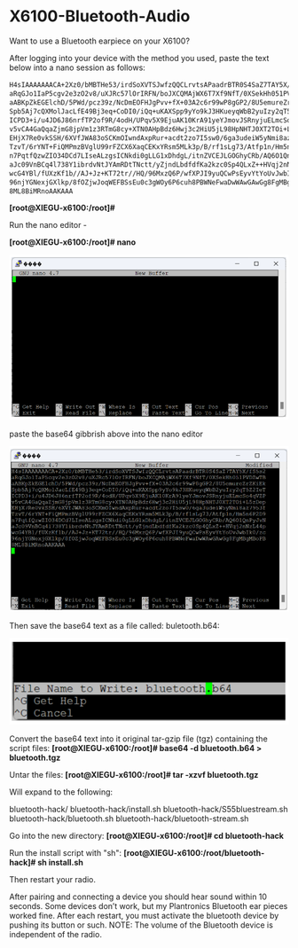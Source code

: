 # X6100-Bluetooth-Audio


Want to use a Bluetooth earpiece on your X6100?

After logging into your device with the method you used, paste the text below into a
nano session as follows:

```
H4sIAAAAAAACA+2Xz0/bMBTHe53/irdSoXVTSJwfzQQCLrvtsAPaadrBTR0S4SaZ7TAY5X/fS5s2
aRqGJo1IaP5cgv2e3zO2v8/uXJRc57lOrIRFN/boJXCQMAjWX6T7Xf9NfT/0XSekHh051PVDZwTB
aABKpZkEGElchD/5PWd/pcz39z/NcDmEOFHJgPvv+fX+03A2c6r99wP8gGP2/8U5emureZrZKiEk
Spb5Aj7cQXMolJacLfE49Bj3eq+CoDI0/iQq+uKAXSpp9yYo9kJ3HKueyqWbB2yuIzy2qT5Z2IeT
ICPD3+i/u4JD6J86nrfTP2of9R/4odH/UPqv5X9EjuAK10KrA91yeYJmovJSRnyjuELmcSo4qVZP
v5vCA4GaQqaZjmG8jpVm1z3RTmG8cy+XTN0AHpBdz6Hwj3c2HiU5jL98HpNHTJ0XT2TOi+L5zDep
EHjX7Re0vkSSH/6XVfJWA83oSCKmOIwndAxpRur+acdt2zo7I5sw0/6ga3udeiW5yNmi8az7953f
TzvT/6rYNT+FiQMPmzBVglU99rFZCX6XaqCEKxYRsm5MLk3p/B/rf1sLg73/Atfp1n/Hm5n6P2D9
n7PqtfQzwZIO34DCd7LIseALzgsICNkdi0gLLG1xDhdgL/itnZVCEJLGOGhyCRb/AQ6O1QnPyJvN
aJc09VnBCq4l738Y1ibrdvNtJYAmRDtTNctt/yZjndLbdfdfKa2kzc0Sp4QLxZ++HVqj2nNzL44p
wcG4YBl/fUXzKf1b//AJ+Jz+KT72tr//HQ/96MxzQ6P/wfXPJI9yuQCwPsEyvYtYoUvJwbIk0/zc
96njYGNexjGXlkp/8fOZjwJoqWEFBSsEu0c3gWOy6P6cuh8PBWNeFwaDwWAwGAwGg8FgMBgMBoPB
8ML8BiMRnoAAKAAA
```

**[root@XIEGU-x6100:/root]#**


Run the nano editor -


**[root@XIEGU-x6100:/root]# nano**


![](https://github.com/busysteve/X6100-Bluetooth-Audio/blob/main/nano.png)


paste the base64 gibbrish above into the nano editor


![](https://github.com/busysteve/X6100-Bluetooth-Audio/blob/main/nano-base64.png)


Then save the base64 text as a file called: buletooth.b64:


![](https://github.com/busysteve/X6100-Bluetooth-Audio/blob/main/nano-save-as.png)



Convert the base64 text into it original tar-gzip file (tgz) containing the script files:
**[root@XIEGU-x6100:/root]# base64 -d bluetooth.b64 > bluetooth.tgz**


Untar the files:
**[root@XIEGU-x6100:/root]# tar -xzvf bluetooth.tgz**

Will expand to the following:

bluetooth-hack/
bluetooth-hack/install.sh
bluetooth-hack/S55bluestream.sh
bluetooth-hack/bluetooth.sh
bluetooth-hack/bluetooth-stream.sh


Go into the new directory:
**[root@XIEGU-x6100:/root]# cd bluetooth-hack**


Run the install script with "sh":
**[root@XIEGU-x6100:/root/bluetooth-hack]# sh install.sh**


Then restart your radio.


After pairing and connecting a device you should hear sound within 10 seconds. Some devices
don’t work, but my Plantronics Bluetooth ear pieces worked fine. After each restart, you must
activate the bluetooth device by pushing its button or such.
NOTE: The volume of the Bluetooth device is independent of the radio.

